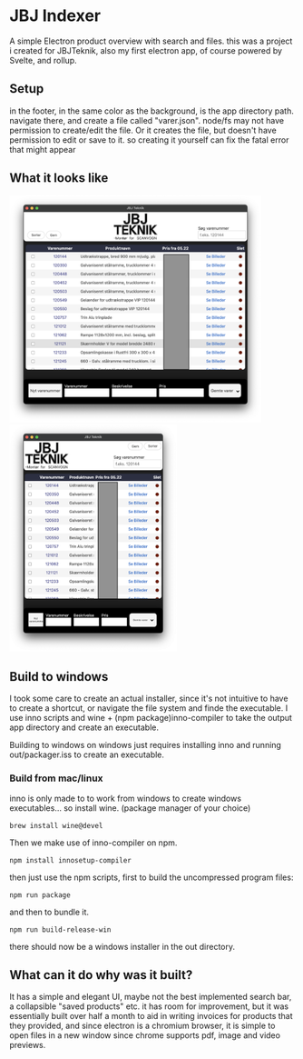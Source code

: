 # JBJ Indexer
A simple Electron product overview with search and files.
this was a project i created for JBJTeknik, also my first electron app, of course powered by Svelte, and rollup.

## Setup

in the footer, in the same color as the background, is the app directory path. navigate there, and create a file called "varer.json". node/fs may not have permission to create/edit the file. 
Or it creates the file, but doesn't have permission to edit or save to it. so creating it yourself can fix the fatal error that might appear

## What it looks like

<div>
  <img src="Assets/image.png" height= 400\>
  <img src="Assets/image2.png" height= 400\>
</div>

## Build to windows
I took some care to create an actual installer, since it's not intuitive to have to create a shortcut, or navigate the file system and finde the executable.
I use inno scripts and wine + (npm package)inno-compiler to take the output app directory and create an executable.

Building to windows on windows just requires installing inno and running out/packager.iss to create an executable.

### Build from mac/linux
inno is only made to to work from windows to create windows executables...
so install wine. (package manager of your choice)
```
brew install wine@devel
```
Then we make use of inno-compiler on npm.
```
npm install innosetup-compiler
```
then just use the npm scripts, first to build the uncompressed program files:
```
npm run package
```
and then to bundle it.
```
npm run build-release-win
```
there should now be a windows installer in the out directory.
## What can it do why was it built?
It has a simple and elegant UI, maybe not the best implemented search bar, a collapsible "saved products" etc. it has room for improvement, but it was essentially built over half a month to aid in writing invoices for products that they provided, and since electron is a chromium browser, it is simple to open files in a new window since chrome supports pdf, image and video previews.
